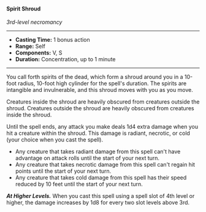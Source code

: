 #### Spirit Shroud
*3rd-level necromancy*
___
- **Casting Time:** 1 bonus action
- **Range:** Self
- **Components:** V, S
- **Duration:** Concentration, up to 1 minute
---
You call forth spirits of the dead, which form a shroud around you in a 10-foot radius, 10-foot high cylinder for the spell's duration. The spirits are intangible and invulnerable, and this shroud moves with you as you move.

Creatures inside the shroud are heavily obscured from creatures outside the shroud. Creatures outside the shroud are heavily obscured from creatures inside the shroud.

Until the spell ends, any attack you make deals 1d4 extra damage when you hit a creature within the shroud. This damage is radiant, necrotic, or cold (your choice when you cast the spell). 

- Any creature that takes radiant damage from this spell can't have advantage on attack rolls until the start of your next turn.
- Any creature that takes necrotic damage from this spell can't regain hit points until the start of your next turn.
- Any creature that takes cold damage from this spell has their speed reduced by 10 feet until the start of your next turn.

***At Higher Levels.*** When you cast this spell using a spell slot of 4th level or higher, the damage increases by 1d8 for every two slot levels above 3rd.